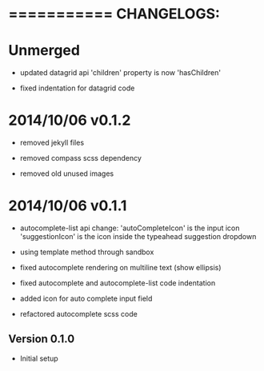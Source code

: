 ===========
CHANGELOGS:
===========

Unmerged
========

 - updated datagrid api
   'children' property is now 'hasChildren'

 - fixed indentation for datagrid code

2014/10/06 v0.1.2
=================

 - removed jekyll files

 - removed compass scss dependency

 - removed old unused images

2014/10/06 v0.1.1
=================

 - autocomplete-list api change: 
   'autoCompleteIcon' is the input icon
   'suggestionIcon' is the icon inside the typeahead suggestion dropdown

 - using template method through sandbox

 - fixed autocomplete rendering on multiline text (show ellipsis)

 - fixed autocomplete and autocomplete-list code indentation

 - added icon for auto complete input field

 - refactored autocomplete scss code


Version 0.1.0
-------------
- Initial setup
